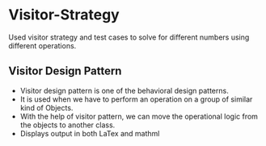 # Visitor-Strategy
Used visitor strategy and test cases to solve for different numbers using different operations.

## Visitor Design Pattern
- Visitor design pattern is one of the behavioral design patterns. 
- It is used when we have to perform an operation on a group of similar kind of Objects.
- With the help of visitor pattern, we can move the operational logic from the objects to another class.
- Displays output in both LaTex and mathml

